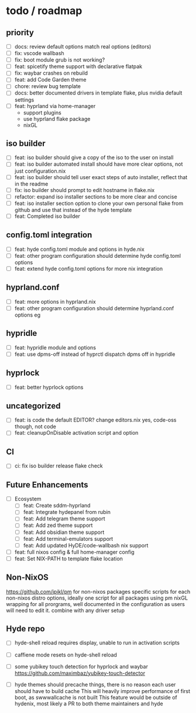 
# todo / roadmap

## priority

- [ ] docs: review default options match real options (editors)
- [ ] fix: vscode wallbash
- [ ] fix: boot module grub is not working?
- [ ] feat: spicetify theme support with declarative flatpak
- [ ] fix: waybar crashes on rebuild
- [ ] feat: add Code Garden theme
- [ ] chore: review bug template
- [ ] docs: better documented drivers in template flake, plus nvidia default settings
- [ ] feat: hyprland via home-manager
  - support plugins
  - use hyprland flake package
  - nixGL

## iso builder

- [ ] feat: iso builder should give a copy of the iso to the user on install
- [ ] feat: iso builder automated install should have more clear options, not just configuration.nix
- [ ] feat: iso builder should tell user exact steps of auto installer, reflect that in the readme
- [ ] fix: iso builder should prompt to edit hostname in flake.nix
- [ ] refactor: expand iso installer sections to be more clear and concise
- [ ] feat: iso installer section option to clone your own personal flake from github and use that instead of the hyde template
- [ ] feat: Completed iso builder

## config.toml integration

- [ ] feat: hyde config.toml module and options in hyde.nix
- [ ] feat: other program configuration should determine hyde config.toml options
- [ ] feat: extend hyde config.toml options for more nix integration

## hyprland.conf

- [ ] feat: more options in hyprland.nix
- [ ] feat: other program configuration should determine hyprland.conf options eg

## hypridle

- [ ] feat: hypridle module and options
- [ ] feat: use dpms-off instead of hyprctl dispatch dpms off in hypridle

## hyprlock

- [ ] feat: better hyprlock options

## uncategorized

- [ ] feat: is code the default EDITOR? change editors.nix
   yes, code-oss though, not code
- [ ] feat: cleanupOnDisable activation script and option

## CI

- [ ] ci: fix iso builder release flake check

## Future Enhancements

- [ ] Ecosystem
  - [ ] feat: Create sddm-hyprland
  - [ ] feat: Integrate hydepanel from rubin
  - [ ] feat: Add telegram theme support
  - [ ] feat: Add zed theme support
  - [ ] feat: Add obsidian theme support
  - [ ] feat: Add terminal-emulators support
  - [ ] feat: Add updated HyDE/code-wallbash nix support
- [ ] feat: full nixos config & full home-manager config
- [ ] feat: Set NIX-PATH to template flake location

## Non-NixOS

https://github.com/jpikl/pm for non-nixos packages
specific scripts for each non-nixos distro options, ideally one script for all packages using pm
nixGL wrapping for all prorgrams, well documented in the configuration as users will need to edit it. combine with any driver setup

## Hyde repo

- [ ] hyde-shell reload requires display, unable to run in activation scripts
- [ ] caffiene mode resets on hyde-shell reload
- [ ] some yubikey touch detection for hyprlock and waybar <https://github.com/maximbaz/yubikey-touch-detector>

- [ ] hyde themes should precache things, there is no reason each user should have to build cache
This will heavily improve performance of first boot, as swwwallcache is not built
This feature would be outside of hydenix, most likely a PR to both theme maintainers and hyde